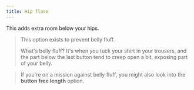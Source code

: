 ```yaml
---
title: Hip flare
---
```


This adds extra room below your hips.

> This option exists to prevent belly fluff.
> 
> What's belly fluff? It's when you tuck your shirt in your trousers, and the part below the last button tend to creep open a bit,
> exposing part of your belly.

> If you're on a mission against belly fluff, you might also look into the <strong>button free length</strong> option.
